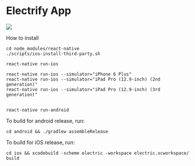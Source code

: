 # Electrify App


![](demo_electrify.gif)


How to install

	cd node_modules/react-native
	./scripts/ios-install-third-party.sh

	react-native run-ios

	react-native run-ios --simulator="iPhone 6 Plus"
	react-native run-ios --simulator="iPad Pro (12.9-inch) (2nd generation)"
	react-native run-ios --simulator="iPad Pro (12.9-inch) (3rd generation)"


	react-native run-android


To build for android release, run:

	cd android && ./gradlew assembleRelease


To build for iOS release, run:

	cd ios && xcodebuild -scheme electric -workspace electric.xcworkspace/ build


